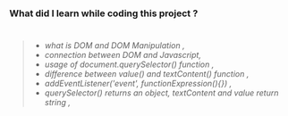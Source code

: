 ### What did I learn while coding this project ?

> #
>
> - _what is DOM and DOM Manipulation ,_
> - _connection between DOM and Javascript,_
> - _usage of document.querySelector() function ,_
> - _difference between value() and textContent() function ,_
> - _addEventListener('event', functionExpression(){}) ,_
> - _querySelector() returns an object, textContent and value return string ,_
>
> #

